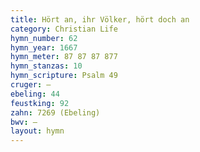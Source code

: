 ```yaml
---
title: Hört an, ihr Völker, hört doch an
category: Christian Life
hymn_number: 62
hymn_year: 1667
hymn_meter: 87 87 87 877
hymn_stanzas: 10
hymn_scripture: Psalm 49
cruger: —
ebeling: 44
feustking: 92
zahn: 7269 (Ebeling)
bwv: —
layout: hymn
---
```

<br>

